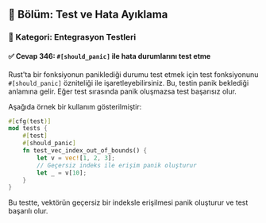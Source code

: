 ## 📘 Bölüm: Test ve Hata Ayıklama  
### 🔹 Kategori: Entegrasyon Testleri  
#### ✅ Cevap 346: `#[should_panic]` ile hata durumlarını test etme

Rust'ta bir fonksiyonun paniklediği durumu test etmek için test fonksiyonunu `#[should_panic]` özniteliği ile işaretleyebilirsiniz. Bu, testin panik beklediği anlamına gelir. Eğer test sırasında panik oluşmazsa test başarısız olur.

Aşağıda örnek bir kullanım gösterilmiştir:

```rust
#[cfg(test)]
mod tests {
    #[test]
    #[should_panic]
    fn test_vec_index_out_of_bounds() {
        let v = vec![1, 2, 3];
        // Geçersiz indeks ile erişim panik oluşturur
        let _ = v[10];
    }
}
```

Bu testte, vektörün geçersiz bir indeksle erişilmesi panik oluşturur ve test başarılı olur.
